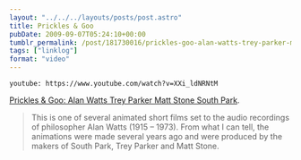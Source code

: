 ```yaml
---
layout: "../../../layouts/posts/post.astro"
title: Prickles & Goo
pubDate: 2009-09-07T05:24:10+00:00
tumblr_permalink: /post/181730016/prickles-goo-alan-watts-trey-parker-matt-stone
tags: ["linklog"]
format: "video"
---
```


`youtube: https://www.youtube.com/watch?v=XXi_ldNRNtM`

[Prickles & Goo: Alan Watts Trey Parker Matt Stone South Park][1].

> This is one of several animated short films set to the audio recordings of philosopher Alan Watts (1915 &ndash; 1973). From what I can tell, the animations were made several years ago and were produced by the makers of South Park, Trey Parker and Matt Stone.

[1]: https://www.youtube.com/watch?v=XXi_ldNRNtM
